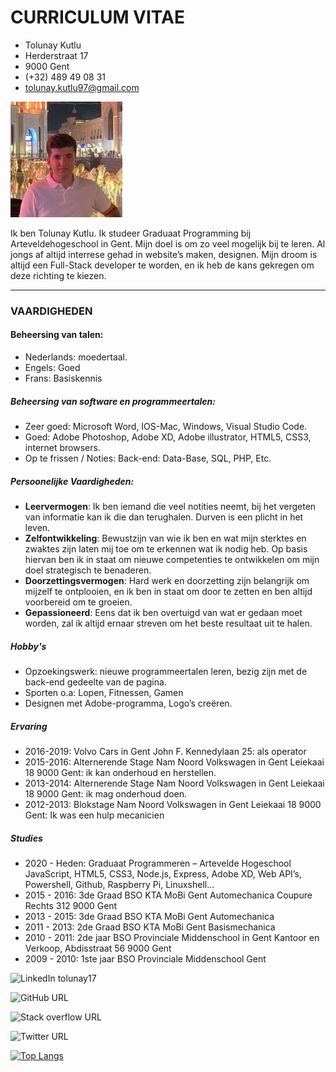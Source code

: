 # CURRICULUM VITAE

- Tolunay Kutlu
- Herderstraat 17
- 9000 Gent
- (+32) 489 49 08 31
- tolunay.kutlu97@gmail.com

![](./img/toly.png)


Ik ben Tolunay Kutlu. Ik studeer Graduaat Programming bij Arteveldehogeschool in Gent.
Mijn doel is om zo veel mogelijk bij te leren. Al jongs af altijd interrese gehad in website’s maken, designen. Mijn droom is altijd een Full-Stack developer te worden, en ik heb de kans gekregen om deze richting te kiezen.

---

### VAARDIGHEDEN

#### Beheersing van talen:
-	Nederlands: moedertaal.
-	Engels: Goed
-	Frans: Basiskennis

##### Beheersing van software en programmeertalen:
-	Zeer goed: Microsoft Word, IOS-Mac, Windows, Visual Studio Code.
-	Goed: Adobe Photoshop, Adobe XD, Adobe illustrator, HTML5, CSS3, internet browsers.
-	Op te frissen / Noties: Back-end: Data-Base, SQL, PHP, Etc.

##### Persoonelijke Vaardigheden:
-	**Leervermogen**: Ik ben iemand die veel notities neemt, bij het vergeten van informatie kan ik die dan terughalen. Durven is een plicht in het leven.
-	**Zelfontwikkeling**: Bewustzijn van wie ik ben en wat mijn sterktes en zwaktes zijn laten mij toe om te erkennen wat ik nodig heb. Op basis hiervan ben ik in staat om nieuwe competenties te ontwikkelen om mijn doel strategisch te benaderen. 
-	**Doorzettingsvermogen**: Hard werk en doorzetting zijn belangrijk om mijzelf te ontplooien, en ik ben in staat om door te zetten en ben altijd voorbereid om te groeien.
-	**Gepassioneerd**: Eens dat ik ben overtuigd van wat er gedaan moet worden, zal ik altijd ernaar streven om het beste resultaat uit te halen.

##### Hobby's
-	Opzoekingswerk: nieuwe programmeertalen leren, bezig zijn met de back-end gedeelte van de pagina.
-	Sporten o.a: Lopen, Fitnessen, Gamen
-	Designen met Adobe-programma, Logo’s creëren.

##### Ervaring
-	2016-2019: Volvo Cars in Gent 
		         John F. Kennedylaan 25: als operator 
-	2015-2016: Alternerende Stage Nam Noord Volkswagen in Gent 
        Leiekaai 18 9000 Gent: ik kan onderhoud en herstellen. 
-	2013-2014: Alternerende Stage Nam Noord Volkswagen in Gent 
        Leiekaai 18 9000 Gent: ik mag onderhoud doen. 
-	2012-2013: Blokstage Nam Noord Volkswagen in Gent 
        Leiekaai 18 9000 Gent: Ik was een hulp mecanicien 

##### Studies
-	2020 - Heden:  Graduaat Programmeren – Artevelde Hogeschool
		  JavaScript, HTML5, CSS3, Node.js, Express, Adobe XD, Web API’s, 	  	  Powershell, Github, Raspberry Pi, Linuxshell...
-	2015 - 2016: 3de Graad BSO KTA MoBi Gent Automechanica 
	           Coupure Rechts 312 9000 Gent 
-	2013 - 2015: 3de Graad BSO KTA MoBi Gent Automechanica  
-	2011 - 2013: 2de Graad BSO KTA MoBi Gent Basismechanica 
-	2010 - 2011: 2de jaar BSO Provinciale Middenschool in Gent 
	          Kantoor en Verkoop, Abdisstraat 56 9000 Gent  
-	2009 - 2010: 1ste jaar BSO Provinciale  Middenschool Gent 

![LinkedIn tolunay17](https://img.shields.io/twitter/url?label=LinkedIn&logo=LinkedIn&logoColor=blue&style=social&url=https%3A%2F%2Fwww.linkedin.com%2Fin%2Ftolunay-kutlu-6094461b7%2F)

![GitHub URL](https://img.shields.io/twitter/url?label=tolunay17&logo=GitHub&style=for-the-badge&url=https%3A%2F%2Fgithub.com%2Ftolunay17)

![Stack overflow URL](https://img.shields.io/twitter/url?label=stack%20overflow&logo=stack%20overflow&logoColor=orange&style=social&url=https%3A%2F%2Fstackoverflow.com%2Fusers%2F15215274%2Ftolunay)

![Twitter URL](https://img.shields.io/twitter/url?label=Youtube&logo=Youtube&logoColor=red&url=https%3A%2F%2Fwww.youtube.com%2Fchannel%2FUCUuOvHQQNPrPLdjQsewLo8g)


[![Top Langs](https://github-readme-stats.vercel.app/api/top-langs/?username=tolunay17)](https://github.com/tolunay17/github-readme-stats)